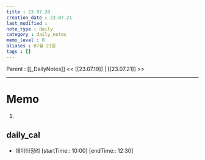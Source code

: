 ```yaml
---
title : 23.07.20
creation_date : 23.07.21
last_modified :
note_type : daily
category : daily_notes
memo_level : 0
aliases : 07월 21일
tags : []
---
```

Parent : [[_DailyNotes]]
<< [[23.07.19]] | [[23.07.21]] >>

---
# Memo

1.  

## daily_cal
-  데이터정리 [startTime:: 10:00]  [endTime:: 12:30]
